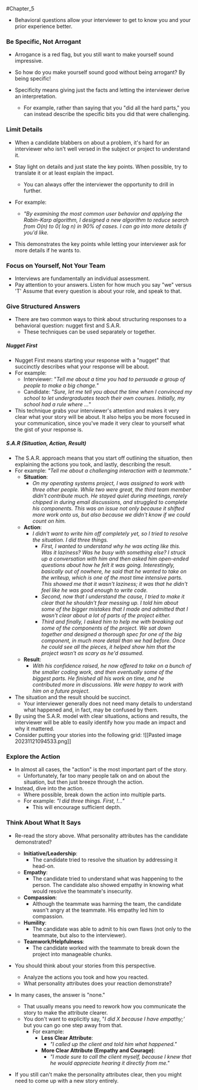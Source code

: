 #Chapter_5 
- Behavioral questions allow your interviewer to get to know you and your prior experience better.

### Be Specific, Not Arrogant
- Arrogance is a red flag, but you still want to make yourself sound impressive.
- So how do you make yourself sound good without being arrogant? By being specific!

- Specificity means giving just the facts and letting the interviewer derive an interpretation.
	- For example, rather than saying that you "did all the hard parts," you can instead describe the specific bits you did that were challenging. 

### Limit Details
- When a candidate blabbers on about a problem, it's hard for an interviewer who isn't well versed in the subject or project to understand it.
- Stay light on details and just state the key points. When possible, try to translate it or at least explain the impact. 
	- You can always offer the interviewer the opportunity to drill in further. 

- For example:
	- *"By examining the most common user behavior and applying the Rabin-Karp algorithm, I designed a new algorithm to reduce search from O(n) to 0( log n) in 90% of cases. I can go into more details if you'd like.*

- This demonstrates the key points while letting your interviewer ask for more details if he wants to.

### Focus on Yourself, Not Your Team
- Interviews are fundamentally an individual assessment.
- Pay attention to your answers. Listen for how much you say "we" versus 'T' Assume that every question is about your role, and speak to that.

### Give Structured Answers
- There are two common ways to think about structuring responses to a behavioral question: nugget first and S.A.R.
	- These techniques can be used separately or together. 
##### *Nugget First*
- Nugget First means starting your response with a "nugget" that succinctly describes what your response will be about. 
- For example:
	- Interviewer: "*Tell me about a time you had to persuade a group of people to make a big change.*"
	- Candidate: "*Sure, let me tell you about the time when I convinced my school to let undergraduates teach their own courses. Initially, my school had a rule where ...*" 
- This technique grabs your interviewer's attention and makes it very clear what your story will be about. It also helps you be more focused in your communication, since you've made it very clear to yourself what the gist of your response is. 
##### *S.A.R (Situation, Action, Result)*
- The S.A.R. approach means that you start off outlining the situation, then explaining the actions you took, and lastly, describing the result. 
- For example: *"Tell me about a challenging interaction with a teammate."*
	- **Situation**:
		- *On my operating systems project, I was assigned to work with three other people. While two were great, the third team member didn't contribute much. He stayed quiet during meetings, rarely chipped in during email discussions, and struggled to complete his components. This was an issue not only because it shifted more work onto us, but also because we didn't know if we could count on him.* 
	- **Action**:
		- *I didn't want to write him off completely yet, so I tried to resolve the situation. I did three things.* 
			- *First, I wanted to understand why he was acting like this. Was it laziness? Was he busy with something else? I struck up a conversation with him and then asked him open-ended questions about how he felt it was going. Interestingly, basically out of nowhere, he said that he wanted to take on the writeup, which is one of the most time intensive parts. This showed me that it wasn't laziness; it was that he didn't feel like he was good enough to write code.* 
			- *Second, now that I understand the cause, I tried to make it clear that he shouldn't fear messing up. I told him about some of the bigger mistakes that I made and admitted that I wasn't clear about a lot of parts of the project either.*
			- *Third and finally, I asked him to help me with breaking out some of the components of the project. We sat down together and designed a thorough spec for one of the big component, in much more detail than we had before. Once he could see all the pieces, it helped show him that the project wasn't as scary as he'd assumed.*
	- **Result**:
		- *With his confidence raised, he now offered to take on a bunch of the smaller coding work, and then eventually some of the biggest parts. He finished all his work on time, and he contributed more in discussions. We were happy to work with him on a future project.*
- The situation and the result should be succinct. 
	- Your interviewer generally does not need many details to understand what happened and, in fact, may be confused by them.
- By using the S.A.R. model with clear situations, actions and results, the interviewer will be able to easily identify how you made an impact and why it mattered.
- Consider putting your stories into the following grid:
![[Pasted image 20231121094533.png]]

### Explore the Action
- In almost all cases, the "action" is the most important part of the story. 
	- Unfortunately, far too many people talk on and on about the situation, but then just breeze through the action.
- Instead, dive into the action. 
	- Where possible, break down the action into multiple parts. 
	- For example: *"I did three things. First, !..."*
		- This will encourage sufficient depth.

### Think About What It Says
- Re-read the story above. What personality attributes has the candidate demonstrated?
	- **Initiative/Leadership**:
		- The candidate tried to resolve the situation by addressing it head-on.
	- **Empathy**:
		- The candidate tried to understand what was happening to the person. The candidate also showed empathy in knowing what would resolve the teammate's insecurity.
	- **Compassion**:
		- Although the teammate was harming the team, the candidate wasn't angry at the teammate. His empathy led him to compassion.
	- **Humility**:
		- The candidate was able to admit to his own flaws (not only to the teammate, but also to the interviewer).
	- **Teamwork/Helpfulness**:
		- The candidate worked with the teammate to break down the project into manageable chunks.

- You should think about your stories from this perspective. 
	- Analyze the actions you took and how you reacted.
	- What personality attributes does your reaction demonstrate?

- In many cases, the answer is "none."
	- That usually means you need to rework how you communicate the story to make the attribute clearer. 
	- You don't want to explicitly say, "*I did X because I have empathy;'* but you can go one step away from that.
		- For example:
			- **Less Clear Attribute**:
				- *"I called up the client and told him what happened."*
			- **More Clear Attribute (Empathy and Courage)**:
				- *"I made sure to call the client myself, because I knew that he would appreciate hearing it directly from me."*

- If you still can't make the personality attributes clear, then you might need to come up with a new story entirely.